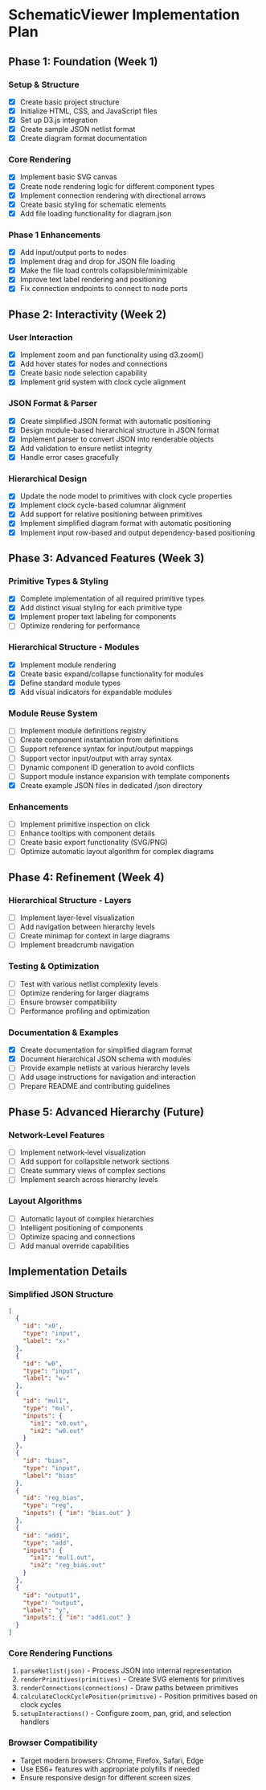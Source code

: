 # SchematicViewer Implementation Plan

## Phase 1: Foundation (Week 1)

### Setup & Structure
- [x] Create basic project structure
- [x] Initialize HTML, CSS, and JavaScript files
- [x] Set up D3.js integration
- [x] Create sample JSON netlist format
- [x] Create diagram format documentation

### Core Rendering
- [x] Implement basic SVG canvas
- [x] Create node rendering logic for different component types
- [x] Implement connection rendering with directional arrows
- [x] Create basic styling for schematic elements
- [x] Add file loading functionality for diagram.json

### Phase 1 Enhancements
- [x] Add input/output ports to nodes
- [x] Implement drag and drop for JSON file loading
- [x] Make the file load controls collapsible/minimizable
- [x] Improve text label rendering and positioning
- [x] Fix connection endpoints to connect to node ports

## Phase 2: Interactivity (Week 2)

### User Interaction
- [x] Implement zoom and pan functionality using d3.zoom()
- [x] Add hover states for nodes and connections
- [x] Create basic node selection capability
- [x] Implement grid system with clock cycle alignment

### JSON Format & Parser
- [x] Create simplified JSON format with automatic positioning
- [x] Design module-based hierarchical structure in JSON format
- [x] Implement parser to convert JSON into renderable objects
- [x] Add validation to ensure netlist integrity
- [x] Handle error cases gracefully

### Hierarchical Design
- [x] Update the node model to primitives with clock cycle properties
- [x] Implement clock cycle-based columnar alignment
- [x] Add support for relative positioning between primitives
- [x] Implement simplified diagram format with automatic positioning
- [x] Implement input row-based and output dependency-based positioning

## Phase 3: Advanced Features (Week 3)

### Primitive Types & Styling
- [x] Complete implementation of all required primitive types
- [x] Add distinct visual styling for each primitive type
- [x] Implement proper text labeling for components
- [ ] Optimize rendering for performance

### Hierarchical Structure - Modules
- [x] Implement module rendering
- [x] Create basic expand/collapse functionality for modules
- [x] Define standard module types
- [x] Add visual indicators for expandable modules

### Module Reuse System
- [ ] Implement module definitions registry
- [ ] Create component instantiation from definitions
- [ ] Support reference syntax for input/output mappings
- [ ] Support vector input/output with array syntax
- [ ] Dynamic component ID generation to avoid conflicts
- [ ] Support module instance expansion with template components
- [x] Create example JSON files in dedicated /json directory

### Enhancements
- [ ] Implement primitive inspection on click
- [ ] Enhance tooltips with component details
- [ ] Create basic export functionality (SVG/PNG)
- [ ] Optimize automatic layout algorithm for complex diagrams

## Phase 4: Refinement (Week 4)

### Hierarchical Structure - Layers
- [ ] Implement layer-level visualization
- [ ] Add navigation between hierarchy levels
- [ ] Create minimap for context in large diagrams
- [ ] Implement breadcrumb navigation

### Testing & Optimization
- [ ] Test with various netlist complexity levels
- [ ] Optimize rendering for larger diagrams
- [ ] Ensure browser compatibility
- [ ] Performance profiling and optimization

### Documentation & Examples
- [x] Create documentation for simplified diagram format
- [x] Document hierarchical JSON schema with modules
- [ ] Provide example netlists at various hierarchy levels
- [ ] Add usage instructions for navigation and interaction
- [ ] Prepare README and contributing guidelines

## Phase 5: Advanced Hierarchy (Future)

### Network-Level Features
- [ ] Implement network-level visualization
- [ ] Add support for collapsible network sections
- [ ] Create summary views of complex sections
- [ ] Implement search across hierarchy levels

### Layout Algorithms
- [ ] Automatic layout of complex hierarchies
- [ ] Intelligent positioning of components
- [ ] Optimize spacing and connections
- [ ] Add manual override capabilities

## Implementation Details

### Simplified JSON Structure
```json
[
  {
    "id": "x0",
    "type": "input",
    "label": "x₀"
  },
  {
    "id": "w0",
    "type": "input",
    "label": "w₀"
  },
  {
    "id": "mul1",
    "type": "mul",
    "inputs": {
      "in1": "x0.out",
      "in2": "w0.out"
    }
  },
  {
    "id": "bias",
    "type": "input",
    "label": "bias"
  },
  {
    "id": "reg_bias",
    "type": "reg",
    "inputs": { "in": "bias.out" }
  },
  {
    "id": "add1",
    "type": "add",
    "inputs": {
      "in1": "mul1.out",
      "in2": "reg_bias.out"
    }
  },
  {
    "id": "output1",
    "type": "output",
    "label": "y",
    "inputs": { "in": "add1.out" }
  }
]
```

### Core Rendering Functions
1. `parseNetlist(json)` - Process JSON into internal representation
2. `renderPrimitives(primitives)` - Create SVG elements for primitives
3. `renderConnections(connections)` - Draw paths between primitives
4. `calculateClockCyclePosition(primitive)` - Position primitives based on clock cycles
5. `setupInteractions()` - Configure zoom, pan, grid, and selection handlers

### Browser Compatibility
- Target modern browsers: Chrome, Firefox, Safari, Edge
- Use ES6+ features with appropriate polyfills if needed
- Ensure responsive design for different screen sizes